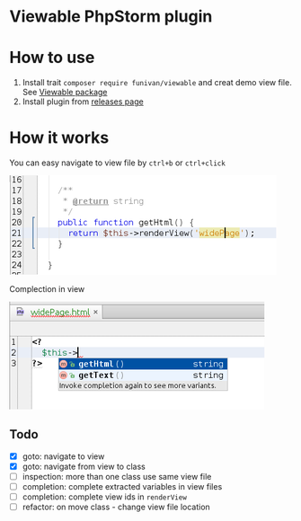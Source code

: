 # Viewable PhpStorm plugin

# How to use
1. Install  trait `composer require funivan/viewable` and creat demo view file. See [Viewable package](https://github.com/funivan/Viewable#usage)
2. Install plugin from [releases page](https://github.com/funivan/ViewablePhpStorm/releases) 

# How it works

You can easy navigate to view file by `ctrl+b` or `ctrl+click`

![GoTo](assets/goto.png)

Complection in view

![Completion](assets/completion.png)


## Todo
- [x] goto: navigate to view
- [x] goto: navigate from view to class
- [ ] inspection: more than one class use same view file
- [ ] completion: complete extracted variables in view files
- [ ] completion: complete view ids in `renderView`
- [ ] refactor: on move class - change view file location
